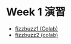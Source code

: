 # Week 1 演習

  - [fizzbuzz1 (Colab)](https://colab.research.google.com/drive/1x85MB8ZwBf0q23unLtbCIZ2WP15rkxGe?usp=sharing)
  - [fizzbuzz2 (colab)](https://colab.research.google.com/drive/1ECXTkAP3owZvE7HSh3wJjI2yRWrN68dF?usp=sharing)
